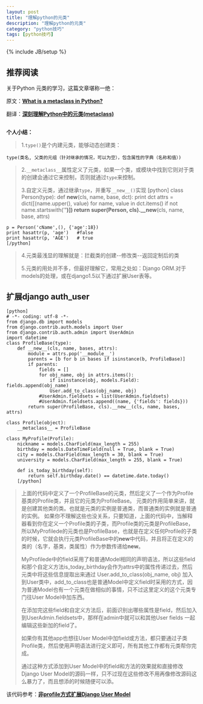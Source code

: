 ```yaml
---
layout: post
title: "理解python的元类"
description: "理解python的元类"
category: "python技巧"
tags: [python技巧]
---
```

{% include JB/setup %}

<h2>推荐阅读</h2>

<p>关于Python 元类的学习，这篇文章堪称一绝：</p>

<p>原文：<a href="http://stackoverflow.com/questions/100003/what-is-a-metaclass-in-python"><strong>What is a metaclass in Python?</strong></a></p>

<p>翻译：<a href="http://blog.jobbole.com/21351/"><strong>深刻理解Python中的元类(metaclass)</strong></a></p>

<p><img src="http://www.linuxidc.com/upload/2012_04/120404073636141.png" alt="" /></p>

<p><strong>个人小结：</strong></p>

<blockquote>
  <p>1.<code>type()</code>是个内建元类，能够动态创建类：</p>
</blockquote>

<pre><code>type(类名, 父类的元组（针对继承的情况，可以为空），包含属性的字典（名称和值）) 
</code></pre>

<blockquote>
  <p>2.<code>__metaclass__</code>属性定义了元类，如果一个类，或模块中找到它则对于类的创建会通过它来控制，否则就通过<code>type</code>来控制。</p>
  
  <p>3.自定义元类，通过继承<code>type</code>，并重写<code>__new__()</code>实现
      [python]
      class Person(type):
          def <strong>new</strong>(cls, name, base, dct):
              print dct
              attrs = dict([(name.upper(), value) for name, value in dct.items() if not name.startswith('<strong>')])
              return super(Person, cls).__new</strong>(cls, name, base, attrs)</p>
</blockquote>

<pre><code>p = Person('cName',(), {'age':18})
print hasattr(p, 'age')   #false
print hasattr(p, 'AGE')   # true
[/python]
</code></pre>

<blockquote>
  <p>4.元类最浅显的理解就是：拦截类的创建--修改类--返回定制后的类</p>
  
  <p>5.元类的用处并不多，但最好理解它，常用之处如：Django ORM.对于models的处理，或在django1.5以下通过扩展User表等。</p>
</blockquote>

<!--more-->

<h2>扩展django  auth_user</h2>

<pre><code>[python]
# -*- coding: utf-8 -*-
from django.db import models
from django.contrib.auth.models import User
from django.contrib.auth.admin import UserAdmin
import datetime
class ProfileBase(type):
    def __new__(cls, name, bases, attrs):
        module = attrs.pop('__module__')
        parents = [b for b in bases if isinstance(b, ProfileBase)]
        if parents:
            fields = []
            for obj_name, obj in attrs.items():
                if isinstance(obj, models.Field): fields.append(obj_name)
                User.add_to_class(obj_name, obj)
            #UserAdmin.fieldsets = list(UserAdmin.fieldsets)
            #UserAdmin.fieldsets.append((name, {'fields': fields}))
        return super(ProfileBase, cls).__new__(cls, name, bases, attrs)

class Profile(object):
    __metaclass__ = ProfileBase

class MyProfile(Profile):
    nickname = models.CharField(max_length = 255)
    birthday = models.DateTimeField(null = True, blank = True)
    city = models.CharField(max_length = 30, blank = True)
    university = models.CharField(max_length = 255, blank = True)

    def is_today_birthday(self):
        return self.birthday.date() == datetime.date.today()
    [/python]
</code></pre>

<blockquote>
  <p>上面的代码中定义了一个ProfileBase的元类，然后定义了一个作为Profile基类的Profile类，并且它的元类为ProfileBase。
  元类的作用简单来讲，就是创建其他类的类。也就是元类的实例是普通类，而普通类的实例就是普通的实例。
  如果你不理解这些也没关系，只要知道，上面的代码中，当解释器看到你在定义一个Profile类的子类，而Profile类的元类是ProfileBase，所以MyProfilede的元类也是ProfileBase，也就是在定义任何Profile的子类的时候，它就会执行元类ProfileBase中的<strong>new</strong>中代码，并且将正在定义的类的（名字，基类，类属性）作为参数传递给<strong>new</strong>。</p>
  
  <p>MyProfilede中的field采用了和普通Model相同的声明语法，所以这些field和那个自定义方法is_today_birthday会作为attrs中的属性传递过去，然后元类中将这些信息提取出来通过 User.add_to_class(obj_name, obj) 加入到User类中，add_to_class也是普通Model中定义field时采用的方式，因为普通Model也有一个元类在做相似的事情，只不过这里定义的这个元类专门往User Model中加东西。</p>
  
  <p>在添加完这些field和自定义方法后，前面识别出哪些属性是field，然后加入到UserAdmin.fieldsets中，那样在admin中就可以和其他User fields 一起编辑这些新加的field了。</p>
  
  <p>如果你有其他app也想往User Model中加field或方法，都只要通过子类Profile类，然后使用声明语法进行定义即可，所有其他工作都有元类帮你完成。</p>
  
  <p>通过这种方式添加到User Model中的field和方法的效果就和直接修改Django User Model的源码一样，只不过现在这些修改不用再像修改源码这么暴力了，而且想添的时候随便可以添。</p>
</blockquote>

<p>该代码参考：<a href="http://onlypython.group.iteye.com/group/wiki/1519-expansion-django-user-model-by-non-profile-way"><strong>非profile方式扩展Django User Model</strong></a></p>
